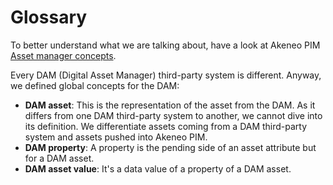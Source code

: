# Glossary

To better understand what we are talking about, have a look at Akeneo PIM [Asset manager concepts](/documentation/asset-manager.html#concepts-resources).

Every DAM (Digital Asset Manager) third-party system is different. Anyway, we defined global concepts for the DAM:
- **DAM asset**: This is the representation of the asset from the DAM. 
As it differs from one DAM third-party system to another, we cannot dive into its definition.
We differentiate assets coming from a DAM third-party system and assets pushed into Akeneo PIM. 
- **DAM property**: A property is the pending side of an asset attribute but for a DAM asset.
- **DAM asset value**: It's a data value of a property of a DAM asset.
